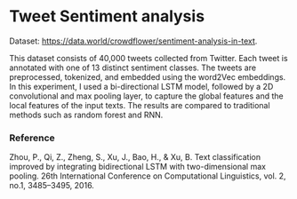 # Tweet Sentiment analysis

Dataset: https://data.world/crowdflower/sentiment-analysis-in-text.

This dataset consists of 40,000 tweets collected from Twitter. Each tweet is annotated with one of 13 distinct sentiment classes. The tweets are preprocessed, tokenized, and embedded using the word2Vec embeddings. In this experiment, I used a bi-directional LSTM model, followed by a 2D convolutional and max pooling layer, to capture the global features and the local features of the input texts. The results are compared to traditional methods such as random forest and RNN.


### Reference

Zhou, P., Qi, Z., Zheng, S., Xu, J., Bao, H., & Xu, B. Text classification improved by integrating
bidirectional LSTM with two-dimensional max pooling. 26th International Conference on
Computational Linguistics, vol. 2, no.1, 3485–3495, 2016.
